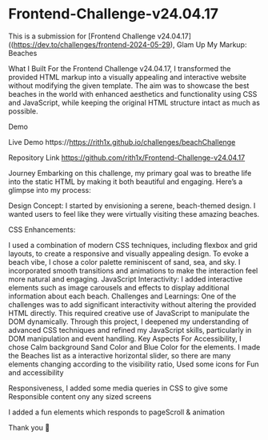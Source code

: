 # Frontend-Challenge-v24.04.17
This is a submission for [Frontend Challenge v24.04.17]((https://dev.to/challenges/frontend-2024-05-29), Glam Up My Markup: Beaches

What I Built
For the Frontend Challenge v24.04.17, I transformed the provided HTML markup into a visually appealing and interactive website without modifying the given template. The aim was to showcase the best beaches in the world with enhanced aesthetics and functionality using CSS and JavaScript, while keeping the original HTML structure intact as much as possible.

Demo

Live Demo
https://https://rith1x.github.io/challenges/beachChallenge

Repository Link
https://github.com/rith1x/Frontend-Challenge-v24.04.17

Journey
Embarking on this challenge, my primary goal was to breathe life into the static HTML by making it both beautiful and engaging. Here’s a glimpse into my process:

Design Concept:
I started by envisioning a serene, beach-themed design. I wanted users to feel like they were virtually visiting these amazing beaches.

CSS Enhancements:

I used a combination of modern CSS techniques, including flexbox and grid layouts, to create a responsive and visually appealing design.
To evoke a beach vibe, I chose a color palette reminiscent of sand, sea, and sky.
I incorporated smooth transitions and animations to make the interaction feel more natural and engaging.
JavaScript Interactivity:
I added interactive elements such as image carousels and effects to display additional information about each beach.
Challenges and Learnings:
One of the challenges was to add significant interactivity without altering the provided HTML directly. This required creative use of JavaScript to manipulate the DOM dynamically.
Through this project, I deepened my understanding of advanced CSS techniques and refined my JavaScript skills, particularly in DOM manipulation and event handling.
Key Aspects
For Accessibility, I chose Calm background Sand Color and Blue Color for the elements. I made the Beaches list as a interactive horizontal slider, so there are many elements changing according to the visibility ratio, Used some icons for Fun and accessibility

Responsiveness, I added some media queries in CSS to give some Responsible content ony any sized screens

I added a fun elements which responds to pageScroll & animation

Thank you 🩵